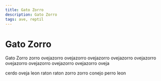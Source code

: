 ```yaml
---
title: Gato Zorro
description: Gato Zorro
tags: ave, reptil
---
```


# Gato Zorro

Gato Zorro zorro ovejazorro ovejazorro ovejazorro ovejazorro ovejazorro ovejazorro ovejazorro ovejazorro ovejazorro oveja

cerdo oveja leon raton raton zorro zorro conejo perro leon